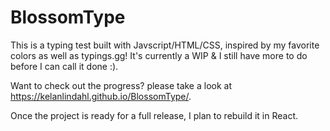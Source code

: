 # BlossomType

This is a typing test built with Javscript/HTML/CSS, inspired by my favorite colors as well as typings.gg! It's currently a WIP & I still have more to do before I can call it done :).

Want to check out the progress? please take a look at https://kelanlindahl.github.io/BlossomType/. 

Once the project is ready for a full release, I plan to rebuild it in React.

